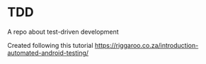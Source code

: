 # TDD
A repo about test-driven development

Created following this tutorial https://riggaroo.co.za/introduction-automated-android-testing/
